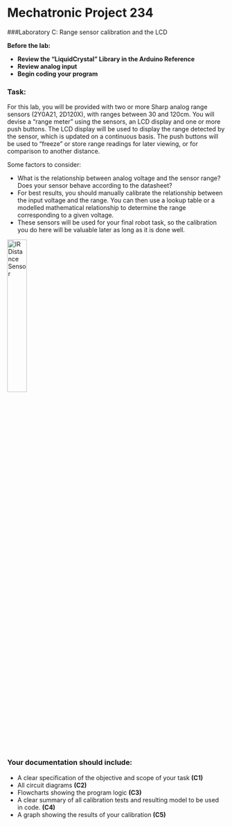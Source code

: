 # Mechatronic Project 234

###Laboratory C:  Range sensor calibration and the LCD

**Before the lab:**
- **Review the “LiquidCrystal” Library in the Arduino Reference**
- **Review analog input**
- **Begin coding your program**

### Task:
For this lab, you will be provided with two or more Sharp analog range sensors (2Y0A21, 2D120X), with ranges between 30 and 120cm.  You will devise a “range meter” using the sensors, an LCD display and one or more push buttons.  The LCD display will be used to display the range detected by the sensor, which is updated on a continuous basis.  The push buttons will be used to “freeze” or store range readings for later viewing, or for comparison to another distance.

Some factors to consider:
- What is the relationship between analog voltage and the sensor range?  Does your sensor behave according to the datasheet?
- For best results, you should manually calibrate the relationship between the input voltage and the range.  You can then use a lookup table or a modelled mathematical relationship to determine the range corresponding to a given voltage.
- These sensors will be used for your final robot task, so the calibration you do here will be valuable later as long as it is done well.

<img src="https://cdn.sparkfun.com//assets/parts/1/8/4/00242-1.jpg" alt="IR Distance Sensor" width="30%">

### Your documentation should include:
- A clear specification of the objective and scope of your task **(C1)**
- All circuit diagrams **(C2)**
- Flowcharts showing the program logic **(C3)**
- A clear summary of all calibration tests and resulting model to be used in code. **(C4)**
- A graph showing the results of your calibration **(C5)**

